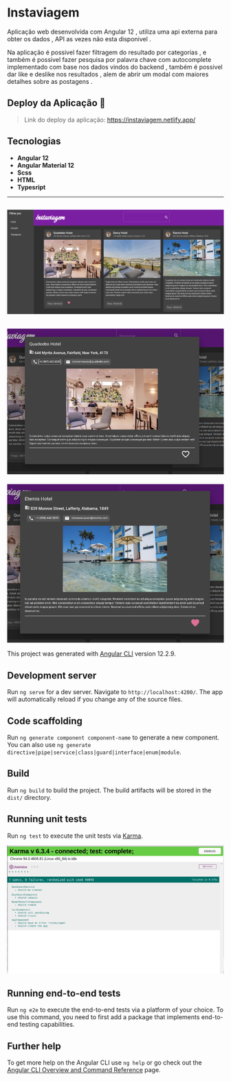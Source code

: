 # Instaviagem

Aplicação web desenvolvida com Angular 12 , utiliza uma api externa para obter os dados , API as vezes não esta disponivel .

Na aplicação é possivel fazer filtragem do resultado por categorias , e também é possivel fazer pesquisa por palavra chave com autocomplete implementado com base nos dados vindos do backend , também é possivel dar like e deslike nos resultados , alem de abrir um modal com maiores detalhes sobre as postagens .

## Deploy da Aplicação :dash:
> Link do deploy da aplicação: https://instaviagem.netlify.app/



## Tecnologias


- __Angular 12__ 
- __Angular Material 12__  
- __Scss__  
- __HTML__ 
- __Typesript__ 



----------------------------------------

![imagem do projeto](/src/assets/img1.png)
---------------------------------------------

![imagem do projeto](/src/assets/img2.png)
----------------------------------------------------

![imagem do projeto](/src/assets/img3.png)


This project was generated with [Angular CLI](https://github.com/angular/angular-cli) version 12.2.9.

## Development server

Run `ng serve` for a dev server. Navigate to `http://localhost:4200/`. The app will automatically reload if you change any of the source files.

## Code scaffolding

Run `ng generate component component-name` to generate a new component. You can also use `ng generate directive|pipe|service|class|guard|interface|enum|module`.

## Build

Run `ng build` to build the project. The build artifacts will be stored in the `dist/` directory.

## Running unit tests

Run `ng test` to execute the unit tests via [Karma](https://karma-runner.github.io).

![imagem do teste](/src/assets/teste.png)

## Running end-to-end tests

Run `ng e2e` to execute the end-to-end tests via a platform of your choice. To use this command, you need to first add a package that implements end-to-end testing capabilities.

## Further help

To get more help on the Angular CLI use `ng help` or go check out the [Angular CLI Overview and Command Reference](https://angular.io/cli) page.
